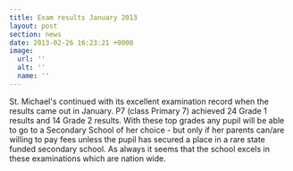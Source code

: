 ```yaml
---
title: Exam results January 2013
layout: post
section: news
date: 2013-02-26 16:23:21 +0000
image:
  url: ''
  alt: ''
  name: ''
---
```

St. Michael's continued with its excellent examination record when the results came out in January. P7 (class Primary 7) achieved 24 Grade 1 results and 14 Grade 2 results. With these top grades any pupil will be able to go to a Secondary School of her choice - but only if her parents can/are willing to pay fees unless the pupil has secured a place in a rare state funded secondary school. As always it seems that the school excels in these examinations which are nation wide.